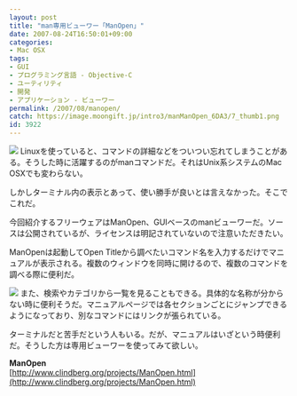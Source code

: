 ```yaml
---
layout: post
title: "man専用ビューワー「ManOpen」"
date: 2007-08-24T16:50:01+09:00
categories:
- Mac OSX
tags: 
- GUI
- プログラミング言語 - Objective-C
- ユーティリティ
- 開発
- アプリケーション - ビューワー
permalink: /2007/08/manopen/
catch: https://image.moongift.jp/intro3/manManOpen_6DA3/7_thumb1.png
id: 3922
---
```

[![](https://image.moongift.jp/intro3/manManOpen_6DA3/5_thumb1.png)](https://image.moongift.jp/intro3/manManOpen_6DA3/53.png) Linuxを使っていると、コマンドの詳細などをついつい忘れてしまうことがある。そうした時に活躍するのがmanコマンドだ。それはUnix系システムのMac OSXでも変わらない。   
  
しかしターミナル内の表示とあって、使い勝手が良いとは言えなかった。そこでこれだ。   
  
今回紹介するフリーウェアはManOpen、GUIベースのmanビューワーだ。ソースは公開されているが、ライセンスは明記されていないので注意いただきたい。   
  
<!--more-->  
  
ManOpenは起動してOpen Titleから調べたいコマンド名を入力するだけでマニュアルが表示される。複数のウィンドウを同時に開けるので、複数のコマンドを調べる際に便利だ。   
  
[![](https://image.moongift.jp/intro3/manManOpen_6DA3/7_thumb1.png)](https://image.moongift.jp/intro3/manManOpen_6DA3/73.png) また、検索やカテゴリから一覧を見ることもできる。具体的な名称が分からない時に便利そうだ。マニュアルページでは各セクションごとにジャンプできるようになっており、別なコマンドにはリンクが張られている。   
  
ターミナルだと苦手だという人もいる。だが、マニュアルはいざという時便利だ。そうした方は専用ビューワーを使ってみて欲しい。   
  
**ManOpen**  
[http://www.clindberg.org/projects/ManOpen.html](http://www.clindberg.org/projects/ManOpen.html)